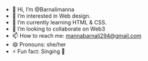 - 👋 Hi, I’m @Barnalimanna
- 👀 I’m interested in Web design.
- 🌱 I’m currently learning HTML & CSS.
- 💞️ I’m looking to collaborate on Web3
- 📫 How to reach me: mannabarnali294@gmail.com
- 😄 Pronouns: she/her
- ⚡ Fun fact: Singing 🥳 

<!---
Barnalimanna/Barnalimanna is a ✨ special ✨ repository because its `README.md` (this file) appears on your GitHub profile.
You can click the Preview link to take a look at your changes.
--->

